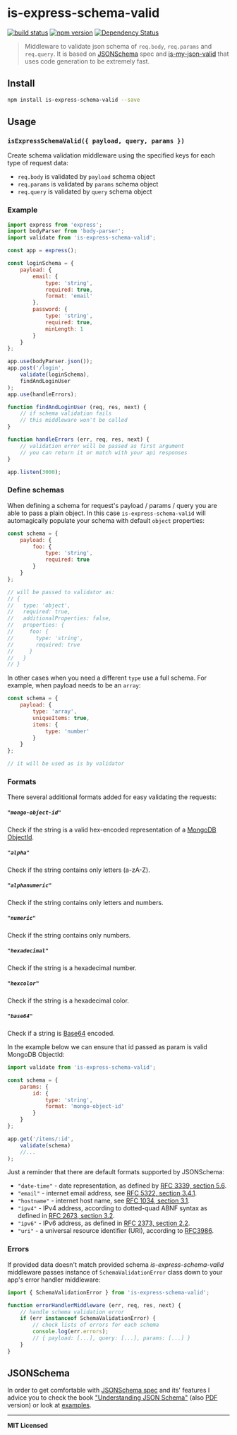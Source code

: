 # is-express-schema-valid

[![build status](http://img.shields.io/travis/voronianski/is-express-schema-valid.svg?style=flat)](https://travis-ci.org/voronianski/is-express-schema-valid.js)
[![npm version](http://badge.fury.io/js/is-express-schema-valid.svg)](http://badge.fury.io/js/is-express-schema-valid)
[![Dependency Status](http://david-dm.org/voronianski/is-express-schema-valid.svg)](http://david-dm.org/voronianski/is-express-schema-valid)

> Middleware to validate json schema of `req.body`, `req.params` and `req.query`. It is based on [JSONSchema](http://json-schema.org) spec and [is-my-json-valid](https://github.com/mafintosh/is-my-json-valid) that uses code generation to be extremely fast.

## Install

```bash
npm install is-express-schema-valid --save
```

## Usage

### `isExpressSchemaValid({ payload, query, params })`

Create schema validation middleware using the specified keys for each type of request data:

- `req.body` is validated by `payload` schema object
- `req.params` is validated by `params` schema object
- `req.query` is validated by `query` schema object

### Example

```javascript
import express from 'express';
import bodyParser from 'body-parser';
import validate from 'is-express-schema-valid';

const app = express();

const loginSchema = {
    payload: {
        email: {
            type: 'string',
            required: true,
            format: 'email'
        },
        password: {
            type: 'string',
            required: true,
            minLength: 1
        }
    }
};

app.use(bodyParser.json());
app.post('/login',
    validate(loginSchema),
    findAndLoginUser
);
app.use(handleErrors);

function findAndLoginUser (req, res, next) {
    // if schema validation fails 
    // this middleware won't be called
}

function handleErrors (err, req, res, next) {
    // validation error will be passed as first argument
    // you can return it or match with your api responses
}

app.listen(3000);
```

### Define schemas

When defining a schema for request's payload / params / query you are able to pass a plain object. In this case `is-express-schema-valid` will automagically populate your schema with default `object` properties:

```javascript
const schema = {
    payload: {
        foo: {
            type: 'string',
            required: true
        }
    }
};

// will be passed to validator as:
// { 
//   type: 'object', 
//   required: true, 
//   additionalProperties: false, 
//   properties: { 
//     foo: { 
//       type: 'string', 
//       required: true 
//     }
//   }
// }
```

In other cases when you need a different `type` use a full schema. For example, when payload needs to be an `array`:

```javascript
const schema = {
    payload: {
        type: 'array',
        uniqueItems: true,
        items: {
            type: 'number'
        }
    }
};

// it will be used as is by validator
```

### Formats

There several additional formats added for easy validating the requests:

##### `"mongo-object-id"` 

Check if the string is a valid hex-encoded representation of a [MongoDB ObjectId](http://docs.mongodb.org/manual/reference/object-id/).

##### `"alpha"`

Check if the string contains only letters (a-zA-Z).

##### `"alphanumeric"`

Check if the string contains only letters and numbers.

##### `"numeric"`

Check if the string contains only numbers.

##### `"hexadecimal"`

Check if the string is a hexadecimal number.

##### `"hexcolor"`

Check if the string is a hexadecimal color.

##### `"base64"`

Check if a string is [Base64](https://en.wikipedia.org/wiki/Base64) encoded.

In the example below we can ensure that id passed as param is valid MongoDB ObjectId: 

```javascript
import validate from 'is-express-schema-valid';

const schema = {
    params: {
        id: {
            type: 'string',
            format: 'mongo-object-id'
        }
    }
};

app.get('/items/:id',
    validate(schema) 
    //...
);
```

Just a reminder that there are default formats supported by JSONSchema:

- `"date-time"` - date representation, as defined by [RFC 3339, section 5.6](http://tools.ietf.org/html/rfc3339).
- `"email"` - internet email address, see [RFC 5322, section 3.4.1](http://tools.ietf.org/html/rfc5322).
- `"hostname"` - internet host name, see [RFC 1034, section 3.1](http://tools.ietf.org/html/rfc1034).
- `"ipv4"` - IPv4 address, according to dotted-quad ABNF syntax as defined in [RFC 2673, section 3.2](http://tools.ietf.org/html/rfc2673).
- `"ipv6"` - IPv6 address, as defined in [RFC 2373, section 2.2](http://tools.ietf.org/html/rfc2373).
- `"uri"` - a universal resource identifier (URI), according to [RFC3986](http://tools.ietf.org/html/rfc3986).

### Errors

If provided data doesn't match provided schema _is-express-schema-valid_ middleware passes instance of `SchemaValidationError` class down to your app's error handler middleware:

```javascript
import { SchemaValidationError } from 'is-express-schema-valid';

function errorHandlerMiddleware (err, req, res, next) {
    // handle schema validation error
    if (err instanceof SchemaValidationError) {
        // check lists of errors for each schema
        console.log(err.errors);
        // { payload: [...], query: [...], params: [...] }
    }
}
```

## JSONSchema

In order to get comfortable with [JSONSchema spec](http://json-schema.org) and its' features I advice you to check the book ["Understanding JSON Schema"](http://spacetelescope.github.io/understanding-json-schema) (also [PDF](http://spacetelescope.github.io/understanding-json-schema/UnderstandingJSONSchema.pdf) version) or look at [examples](http://json-schema.org/examples.html).

---

**MIT Licensed**
